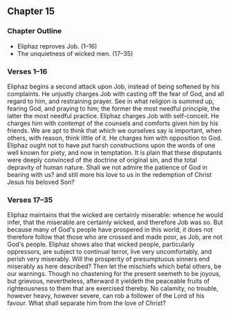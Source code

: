 ## Chapter 15

### Chapter Outline

- Eliphaz reproves Job. (1–16)
- The unquietness of wicked men. (17–35)

### Verses 1–16

Eliphaz begins a second attack upon Job, instead of being softened by his complaints. He unjustly charges Job with casting off the fear of God, and all regard to him, and restraining prayer. See in what religion is summed up, fearing God, and praying to him; the former the most needful principle, the latter the most needful practice. Eliphaz charges Job with self-conceit. He charges him with contempt of the counsels and comforts given him by his friends. We are apt to think that which we ourselves say is important, when others, with reason, think little of it. He charges him with opposition to God. Eliphaz ought not to have put harsh constructions upon the words of one well known for piety, and now in temptation. It is plain that these disputants were deeply convinced of the doctrine of original sin, and the total depravity of human nature. Shall we not admire the patience of God in bearing with us? and still more his love to us in the redemption of Christ Jesus his beloved Son?

### Verses 17–35

Eliphaz maintains that the wicked are certainly miserable: whence he would infer, that the miserable are certainly wicked, and therefore Job was so. But because many of God's people have prospered in this world, it does not therefore follow that those who are crossed and made poor, as Job, are not God's people. Eliphaz shows also that wicked people, particularly oppressors, are subject to continual terror, live very uncomfortably, and perish very miserably. Will the prosperity of presumptuous sinners end miserably as here described? Then let the mischiefs which befal others, be our warnings. Though no chastening for the present seemeth to be joyous, but grievous, nevertheless, afterward it yieldeth the peaceable fruits of righteousness to them that are exercised thereby. No calamity, no trouble, however heavy, however severe, can rob a follower of the Lord of his favour. What shall separate him from the love of Christ?

